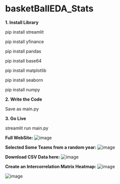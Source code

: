 # basketBallEDA_Stats

**1. Install Library**

pip install streamlit

pip install yfinance

pip install pandas

pip install base64

pip install matplotlib

pip install seaborn

pip install numpy


**2. Write the Code**

Save as main.py


**3. Go Live**

streamlit run main.py

**Full WebSite:**
![image](https://user-images.githubusercontent.com/68965506/229276157-7321c892-8283-4cde-9a1d-d00deb3bb182.png)

**Selected Some Teams from a random year:**
![image](https://user-images.githubusercontent.com/68965506/229276125-6fa3ae4f-6a1b-428f-9b0e-5a1f723168a7.png)

**Download CSV Data here:**
![image](https://user-images.githubusercontent.com/68965506/229276236-9ab8fa97-f10e-43e5-91d3-42a8afd85a29.png)

**Create an Intercorrelation Matrix Heatmap:**
![image](https://user-images.githubusercontent.com/68965506/229276323-2bce845d-6e2b-4bbd-a2a7-ff7141e1474c.png)

![image](https://user-images.githubusercontent.com/68965506/229276281-37fc5eb8-fdcd-497a-9bac-3e2867e541bc.png)


